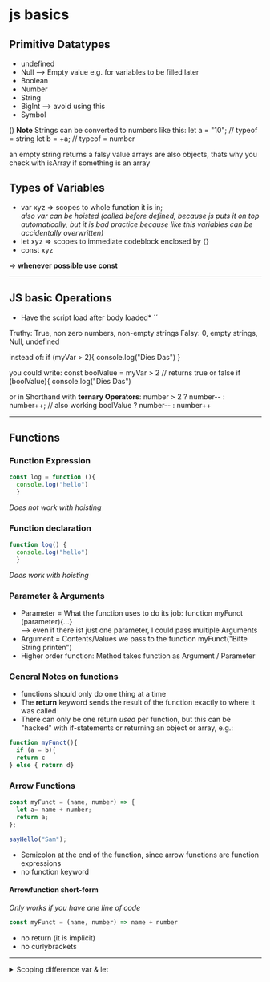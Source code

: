 # js basics

## Primitive Datatypes
* undefined
* Null --> Empty value e.g. for variables to be filled later
* Boolean
* Number
* String
* BigInt --> avoid using this
* Symbol

() **Note**
Strings can be converted to numbers like this:
let a = "10"; // typeof = string
let b = +a; // typeof = number

an empty string returns a falsy value
arrays are also objects, thats why you check with isArray if something is an array

## Types of Variables
* var xyz => scopes to whole function it is in; 
<br> *also var can be hoisted (called before defined, because js puts it on top automatically, but it is bad practice because like this variables can be accidentally overwritten)*
* let xyz => scopes to immediate codeblock enclosed by {}
* const xyz

=> **whenever possible use const**

------------------------

## JS basic Operations

* Have the script load after body loaded*
´<script src="./js/index.js" defer></script>´

Truthy: True, non zero numbers, non-empty strings
Falsy: 0, empty strings, Null, undefined


instead of:
if (myVar > 2){
  console.log("Dies Das")
}

you could write:
const boolValue = myVar > 2 // returns true or false
if (boolValue){
  console.log("Dies Das")
  
or in Shorthand with **ternary Operators**:
number > 2 ? number-- : number++;
// also working boolValue ? number-- : number++

------------------------
## Functions

### Function Expression
```javascript
const log = function (){
  console.log("hello")
  }
```
*Does not work with hoisting*

### Function declaration
```javascript
function log() {
  console.log("hello")
  }
```
*Does work with hoisting*

### Parameter & Arguments
* Parameter = What the function uses to do its job: function myFunct (parameter){...}
<br> --> even if there ist just one parameter, I could pass multiple Arguments 
* Argument = Contents/Values we pass to the function myFunct("Bitte String printen")
* Higher order function: Method takes function as Argument / Parameter


### General Notes on functions
* functions should only do one thing at a time
* The **return** keyword sends the result of the function exactly to where it was called
* There can only be one return *used* per function, but this can be "hacked" with if-statements or returning an object or array, e.g.:

```javascript
function myFunct(){
  if (a = b){
  return c
} else { return d}
```

### Arrow Functions
```javascript
const myFunct = (name, number) => {
  let a= name + number;
  return a;
};

sayHello("Sam");
```
* Semicolon at the end of the function, since arrow functions are function expressions
* no function keyword

#### Arrowfunction short-form
*Only works if you have one line of code*
```javascript
const myFunct = (name, number) => name + number 
```
* no return (it is implicit)
* no curlybrackets

------------------------

<details>
  <summary>Scoping difference var & let</summary>
  ```javascript
        
        function run() {
        var foo = "Foo";
        let bar = "Bar";

        console.log(foo, bar); // Foo Bar

        {
          var moo = "Mooo"
          let baz = "Bazz";
          console.log(moo, baz); // Mooo Bazz
        }

        console.log(moo); // Mooo
        console.log(baz); // ReferenceError
      }

      run();
   ```
</details>


